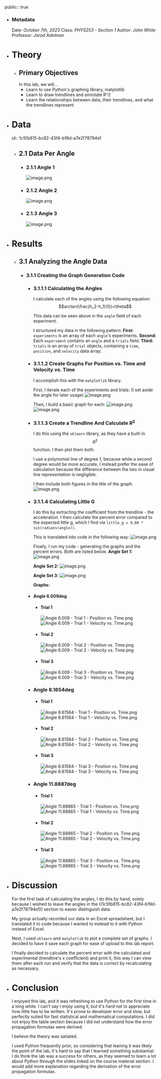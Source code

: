 public:: true

- ### Metadata
  Date: *October 7th, 2023*
  Class: *PHYS253 - Section 1*
  Author: *John White*
  Professor: *Jarod Adelman*
- # Theory
	- ## Primary Objectives
	  In this lab, we will...
	  * Learn to use Python's graphing library, matplotlib
	  * Learn to draw trendlines and annotate R^2
	  * Learn the relationships between data, their trendlines, and what the trendlines represent
- # Data
  id:: 1c5fb815-bc82-43f4-b19d-a7e2f78794e1
	- ## 2.1 Data Per Angle
		- ### 2.1.1 Angle 1
		  ![image.png](../assets/image_1696882381416_0.png)
		- ### 2.1.2 Angle 2
		  ![image.png](../assets/image_1696882411066_0.png)
		- ### 2.1.3 Angle 3
		  ![image.png](../assets/image_1696882435470_0.png)
- # Results
	- ## 3.1 Analyzing the Angle Data
		- ### 3.1.1 Creating the Graph Generation Code
			- ### 3.1.1.1 Calculating the Angles
			  I calculate each of the angles using the following equation: 
			  $$arctan(\frac{h_2-h_1}{l})=\theta$$
			  
			  This data can be seen above in the ``angle`` field of each experiment.
			  
			  I structured my data in the following pattern:
			  **First:** ``experiments`` is an array of each ``angle``'s experiments.
			  **Second:** Each ``experiment`` contains an ``angle`` and a ``trials`` field.
			  **Third:** ``trials`` is an array of ``trial`` objects, containing a ``time``, ``position``, and ``velocity`` data array.
			- ### 3.1.1.2 Create Graphs For Position vs. Time and Velocity vs. Time
			  I accomplish this with the ``matplotlib`` library. 
			  
			  First, I iterate each of the experiments and trials: (I set aside the angle for later usage)
			  ![image.png](../assets/image_1696883587851_0.png)
			  
			  Then, I build a basic graph for each: 
			  ![image.png](../assets/image_1696883629848_0.png)
			  ![image.png](../assets/image_1696883645392_0.png)
			- ### 3.1.1.3 Create a Trendline And Calculate $R^2$
			  I do this using the ``sklearn`` library, as they have a built-in $$R^2$$ function. I then plot them both.
			  
			  I use a polynomial line of degree 1, because while a second degree would be more accurate, I instead prefer the ease of calculation because the difference between the two in visual line representation is negligible.
			  
			  I then include both figures in the title of the graph.
			  ![image.png](../assets/image_1696883920786_0.png)
			- ### 3.1.1.4 Calculating Little G
			  I do this by extracting the coefficient from the trendline - the acceleration. I then calculate the percent error compared to the expected little g, which I find via ``little_g = 9.80 * sin(radians(angle))``.
			  
			  This is translated into code in the following way:
			  ![image.png](../assets/image_1696901686444_0.png)
			   
			  Finally, I run my code - generating the graphs and the percent errors. Both are listed below.
			  **Angle Set 1:**
			  ![image.png](../assets/image_1696901513227_0.png)
			  
			  **Angle Set 2:**
			  ![image.png](../assets/image_1696901547058_0.png)
			  
			  **Angle Set 3:**
			  ![image.png](../assets/image_1696901560860_0.png)
			  
			  **Graphs:**
			- #### Angle 6.009deg
				- #### Trial 1
				  ![Angle 6.009 - Trial 1 - Position vs. Time.png](../assets/Angle_6.009_-_Trial_1_-_Position_vs._Time_1696901743719_0.png)
				  ![Angle 6.009 - Trial 1 - Velocity vs. Time.png](../assets/Angle_6.009_-_Trial_1_-_Velocity_vs._Time_1696901762583_0.png)
				- #### Trial 2
				  ![Angle 6.009 - Trial 2 - Position vs. Time.png](../assets/Angle_6.009_-_Trial_2_-_Position_vs._Time_1696901803105_0.png)
				  ![Angle 6.009 - Trial 2 - Velocity vs. Time.png](../assets/Angle_6.009_-_Trial_2_-_Velocity_vs._Time_1696901809896_0.png)
				- #### Trial 3
				  ![Angle 6.009 - Trial 3 - Position vs. Time.png](../assets/Angle_6.009_-_Trial_3_-_Position_vs._Time_1696901819597_0.png)
				  ![Angle 6.009 - Trial 3 - Velocity vs. Time.png](../assets/Angle_6.009_-_Trial_3_-_Velocity_vs._Time_1696901824218_0.png)
			- ### Angle 8.1654deg
				- #### Trial 1
				  ![Angle 8.61564 - Trial 1 - Position vs. Time.png](../assets/Angle_8.61564_-_Trial_1_-_Position_vs._Time_1696901851655_0.png)
				  ![Angle 8.61564 - Trial 1 - Velocity vs. Time.png](../assets/Angle_8.61564_-_Trial_1_-_Velocity_vs._Time_1696901856781_0.png)
				- #### Trial 2
				  ![Angle 8.61564 - Trial 2 - Position vs. Time.png](../assets/Angle_8.61564_-_Trial_2_-_Position_vs._Time_1696901869081_0.png)
				  ![Angle 8.61564 - Trial 2 - Velocity vs. Time.png](../assets/Angle_8.61564_-_Trial_2_-_Velocity_vs._Time_1696901874414_0.png)
				- #### Trial 3
				  ![Angle 8.61564 - Trial 3 - Position vs. Time.png](../assets/Angle_8.61564_-_Trial_3_-_Position_vs._Time_1696901886644_0.png)
				  ![Angle 8.61564 - Trial 3 - Velocity vs. Time.png](../assets/Angle_8.61564_-_Trial_3_-_Velocity_vs._Time_1696901892873_0.png)
			- ### Angle 11.8887deg
				- #### Trial 1
				  ![Angle 11.88865 - Trial 1 - Position vs. Time.png](../assets/Angle_11.88865_-_Trial_1_-_Position_vs._Time_1696901918162_0.png)
				  ![Angle 11.88865 - Trial 1 - Velocity vs. Time.png](../assets/Angle_11.88865_-_Trial_1_-_Velocity_vs._Time_1696901922877_0.png)
				- #### Trial 2
				  ![Angle 11.88865 - Trial 2 - Position vs. Time.png](../assets/Angle_11.88865_-_Trial_2_-_Position_vs._Time_1696901950321_0.png)
				  ![Angle 11.88865 - Trial 2 - Velocity vs. Time.png](../assets/Angle_11.88865_-_Trial_2_-_Velocity_vs._Time_1696901955988_0.png)
				- #### Trial 3
				  ![Angle 11.88865 - Trial 3 - Position vs. Time.png](../assets/Angle_11.88865_-_Trial_3_-_Position_vs._Time_1696901968847_0.png)
				  ![Angle 11.88865 - Trial 3 - Velocity vs. Time.png](../assets/Angle_11.88865_-_Trial_3_-_Velocity_vs._Time_1696901973584_0.png)
- # Discussion
  For the first task of calculating the angles, I do this by hand, solely because I wished to leave the angles in the ((1c5fb815-bc82-43f4-b19d-a7e2f78794e1)) section to easier distinguish data.
  
  My group actually recorded our data in an Excel spreadsheet, but I translated it to code because I wanted to instead to it with Python instead of Excel.
  
  Next, I used ``sklearn`` and ``matplotlib`` to plot a complete set of graphs. I decided to have it save each graph for ease of upload to this lab report.
  
  I finally decided to calculate the percent error with the calculated and experimental (trendline's x coefficient) and print it, this way I can view them after each run and verify that the data is correct by recalculating as necessary.
- # Conclusion
  I enjoyed this lab, and it was refreshing to use Python for the first time in a long while. I can't say I enjoy using it, but it's hard not to appreciate how little has to be written. It's prone to developer error and slow, but perfectly suited for fast statistical and mathematical computations. I did not enjoy the table section because I did not understand how the error propagation formulas were derived.
  
  I believe the theory was satiated.
  
  I used Python frequently prior, so considering that leaning it was likely the point of the lab, it's hard to say that I learned something substantial. I do think the lab was a success for others, as they seemed to learn a lot about Python through the slides linked on the course material section. I would add more explanation regarding the derivation of the error propagation formulas.